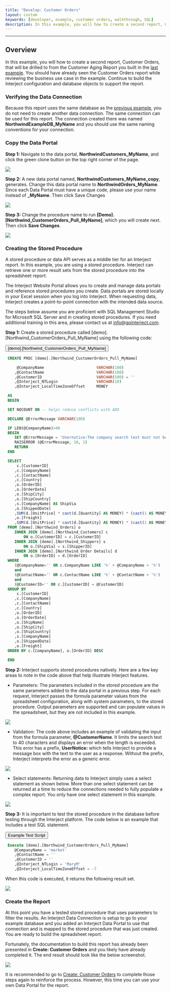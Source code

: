 ```yaml
---
title: "Develop: Customer Orders"
layout: custom
keywords: [developer, example, customer orders, walkthrough, SQL]
description: In this example, you will how to create a second report, Customer Orders, that will be drilled to from the Customer Aging Report you built in the last example. This uses a report range.
---
```

* * *

## Overview

In this example, you will how to create a second report, Customer Orders, that will be drilled to from the Customer Aging Report you built in the [last example](/wGetStarted/L-Dev-CustomerAging.html). You should have already seen the Customer Orders report while reviewing the business use case in the example. Continue to build the Interject configuration and database objects to support the report.

### Verifying the Data Connection

Because this report uses the same database as the [previous example](/wGetStarted/L-Dev-CustomerAging.html), you do not need to create another data connection. The same connection can be used for this report. The connection created there was named **NorthwindExampleDB_MyName** and you should use the same naming conventions for your connection.

### Copy the Data Portal

**Step 1:** Navigate to the data portal, **NorthwindCustomers_MyName**, and click the green clone button on the top right corner of the page.

![](/images/L-DevCustOrders/01.png)
<br>

**Step 2:** A new data portal named, **NorthwindCustomers_MyName_copy**, generates. Change this data portal name to **NorthwindOrders_MyName**. Since each Data Portal must have a unique code, please use your name instead of **_MyName**. Then click Save Changes

![](/images/L-DevCustOrders/02.png)
<br>

**Step 3:** Change the procedure name to run **[Demo].[Northwind_CustomerOrders_Pull_MyName]**, which you will create next. Then click **Save Changes**.

![](/images/L-DevCustOrders/03.jpg)
<br>

### Creating the Stored Procedure

A stored procedure or data API serves as a middle tier for an Interject report. In this example, you are using a stored procedure. Interject can retrieve one or more result sets from the stored procedure into the spreadsheet report.

The Interject Website Portal allows you to create and manage data portals and reference stored procedures you create. Data portals are stored locally in your Excel session when you log into Interject. When requesting data, Interject creates a point-to-point connection with the intended data source.

The steps below assume you are proficient with SQL Management Studio for Microsoft SQL Server and in creating stored procedures. If you need additional training in this area, please contact us at [info@gointerject.com](mailto:info@gointerject.com).

**Step 1:** Create a stored procedure called [demo].[Northwind_CustomerOrders_Pull_MyName] using the following code:

<button class="collapsible">\[demo\].\[Northwind_CustomerOrders_Pull_MyName\]</button>
<div markdown="1" class="panel">

```sql
 CREATE PROC [demo].[Northwind_CustomerOrders_Pull_MyName]

 	 @CompanyName						VARCHAR(100)
 	,@ContactName						VARCHAR(100)
 	,@CustomerID						VARCHAR(500) = ''
 	,@Interject_NTLogin					VARCHAR(10)
 	,@Interject_LocalTimeZoneOffset		MONEY

 AS
 BEGIN

 SET NOCOUNT ON -- helps reduce conflicts with ADO

 DECLARE @ErrorMessage VARCHAR(100)

 IF LEN(@CompanyName)>40
 BEGIN
 	SET @ErrorMessage = 'Usernotice:The company search text must not be more than 40 characters.'
 	RAISERROR (@ErrorMessage, 18, 1)
 	RETURN		
 END

 SELECT
 	 c.[CustomerID]
 	,c.[CompanyName]
 	,c.[ContactName]
 	,c.[Country]
 	,o.[OrderID]
 	,o.[OrderDate]
 	,o.[ShipCity]
 	,o.[ShipCountry]
 	,s.[CompanyName] AS ShipVia
 	,o.[ShippedDate]
 	,SUM(d.[UnitPrice] * cast(d.[Quantity] AS MONEY) * (cast(1 AS MONEY) -d.[Discount])) AS OrderAmount
 	,o.[Freight]
 	,SUM(d.[UnitPrice] * cast(d.[Quantity] AS MONEY) * (cast(1 AS MONEY) -d.[Discount])) + o.[Freight] AS TotalAmount
 FROM [demo].[Northwind_Orders] o
 	INNER JOIN [demo].[Northwind_Customers] c
 		ON o.[CustomerID] = c.[CustomerID]
 	INNER JOIN [demo].[Northwind_Shippers] s
 		ON o.[ShipVia] = s.[ShipperID]
 	INNER JOIN [demo].[Northwind_Order Details] d
 		ON o.[OrderID] = d.[OrderID]
 WHERE
 	(@CompanyName='' OR c.CompanyName LIKE '%' + @CompanyName + '%')
 	and
 	(@ContactName='' OR c.ContactName LIKE '%' + @ContactName + '%')
 	and
 	(@CustomerID='' OR c.[CustomerID] = @CustomerID)
 GROUP BY
 	 c.[CustomerID]
 	,c.[CompanyName]
 	,c.[ContactName]
 	,c.[Country]
 	,o.[OrderID]
 	,o.[OrderDate]
 	,o.[ShipName]
 	,o.[ShipCity]
 	,o.[ShipCountry]
 	,s.[CompanyName]
 	,o.[ShippedDate]
 	,o.[Freight]
 ORDER BY c.[CompanyName], o.[OrderID] DESC

 END
```

</div>

**Step 2:** Interject supports stored procedures natively. Here are a few key areas to note in the code above that help illustrate Interject features.

* Parameters: The parameters included in the stored procedure are the same parameters added to the data portal in a previous step. For each request, Interject passes the formula parameter values from the spreadsheet configuration, along with system parameters, to the stored procedure. Output parameters are supported and can populate values in the spreadsheet, but they are not included in this example.

![](/images/L-DevCustOrders/04.png)
<br>

* Validation: The code above includes an example of validating the input from the formula parameter, **@CustomerName**. It limits the search text to 40 characters and displays an error when the length is exceeded. This error has a prefix, **UserNotice:** which tells Interject to provide a message box with the text to the user as a response. Without the prefix, Interject interprets the error as a generic error.

![](/images/L-DevCustOrders/05.png)
<br>

* Select statements: Returning data to Interject simply uses a select statement as shown below. More than one select statement can be returned at a time to reduce the connections needed to fully populate a complex report. You only have one select statement in this example.

![](/images/L-DevCustOrders/06.png)
<br>

**Step 3:** It is important to test the stored procedure in the database before testing through the Interject platform. The code below is an example that includes a test SQL statement.

<button class="collapsible">Example Test Script</button>
<div markdown="1" class="panel">

```sql
 Execute [demo].[Northwind_CustomerOrders_Pull_MyName]
 	@CompanyName = 'market'
 	,@ContactName = ''
 	,@CustomerID = ''
 	,@Interject_NTLogin = 'MaryM'
 	,@Interject_LocalTimeZoneOffset = -7
```

</div>
When this code is executed, it returns the following result set.

![](/images/L-DevCustOrders/07.png)
<br>

### Create the Report

At this point you have a tested stored procedure that uses parameters to filter the results. An Interject Data Connection is setup to go to your example database and you added an Interject Data Portal to use that connection and is mapped to the stored procedure that was just created. You are ready to build the spreadsheet report.

Fortunately, the documentation to build this report has already been presented in **Create: Customer Orders** and you likely have already completed it. The end result should look like the below screenshot.

![](/images/L-DevCustOrders/08.png)
<br>

It is recommended to go to [Create: Customer Orders](/wGetStarted/L-Create-CustomerOrders.html) to complete those steps again to reinforce the process. However, this time you can use your own Data Portal for the report.
